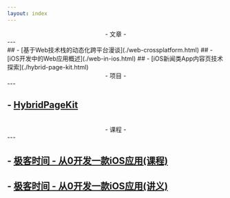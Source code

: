```yaml
---
layout: index
---
```


<center> - 文章 - </center>
---
<br>
## -  [基于Web技术栈的动态化跨平台漫谈](./web-crossplatform.html)
## -  [iOS开发中的Web应用概述](./web-in-ios.html)
## -  [iOS新闻类App内容页技术探索](./hybrid-page-kit.html)


<br>
<center> - 项目 - </center>
---
<br>

## - [HybridPageKit](https://github.com/dequan1331/HybridPageKit) 

<br>
<center> - 课程 - </center>
---
<br>

## - [极客时间 - 从0开发一款iOS应用(课程)](https://time.geekbang.org/course/intro/169) 
## - [极客时间 - 从0开发一款iOS应用(讲义)](https://github.com/dequan1331/geektime-ios-course) 